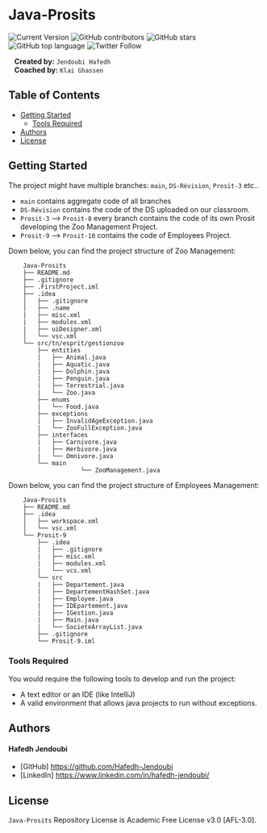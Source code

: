 # Java-Prosits
![Current Version](https://img.shields.io/badge/version-v0.9-blue)
![GitHub contributors](https://img.shields.io/github/contributors/madhur-taneja/README-Template)
![GitHub stars](https://img.shields.io/github/stars/Hafedh-Jendoubi/Java-Prosits)
![GitHub top language](https://img.shields.io/github/languages/top/Hafedh-Jendoubi/Java-Prosits)
![Twitter Follow](https://img.shields.io/twitter/follow/hafedhjendoubi3)

&nbsp;&nbsp;&nbsp;**Created by:** `Jendoubi Hafedh`<br>
&nbsp;&nbsp;&nbsp;**Coached by:** `Klai Ghassen`

## Table of Contents
- [Getting Started](#getting-started)
	- [Tools Required](#tools-required)
- [Authors](#authors)
- [License](#license)

## Getting Started

The project might have multiple branches: `main`, `DS-Révision`, `Prosit-3` etc..

* `main` contains aggregate code of all branches
* `DS-Révision` contains the code of the DS uploaded on our classroom.
* `Prosit-3` --> `Prosit-8` every branch contains the code of its own Prosit developing the Zoo Management Project.
* `Prosit-9` --> `Prosit-10` contains the code of Employees Project.

Down below, you can find the project structure of Zoo Management:

```
	Java-Prosits
	├── README.md
	├── .gitignore
	├── .FirstProject.iml
	├── .idea
	│   ├── .gitignore
	│   ├── .name
	|   ├── misc.xml
	|   ├── modules.xml
	|   ├── uiDesigner.xml
	│   └── vsc.xml
	└── src/tn/esprit/gestionzoo
		├── entities
		|   ├── Animal.java
		|   ├── Aquatic.java
		|   ├── Dolphin.java
		|   ├── Penguin.java
		|   ├── Terrestrial.java
		|   └── Zoo.java
		├── enums
		|   └── Food.java
		├── exceptions
		|   ├── InvalidAgeException.java
		|   └── ZooFullException.java
		├── interfaces
		|   ├── Carnivore.java
		|   ├── Herbivore.java
		|   └── Omnivore.java
		└── main
                    └── ZooManagement.java
```

Down below, you can find the project structure of Employees Management:

```
	Java-Prosits
	├── README.md
	├── .idea
	│   ├── workspace.xml
	│   └── vsc.xml
	└── Prosit-9
		├── .idea
		|   ├── .gitignore
		|   ├── misc.xml
		|   ├── modules.xml
		|   └── vcs.xml
		└── src
		|   ├── Departement.java
		|   ├── DepartementHashSet.java
		|   ├── Employee.java
		|   ├── IDEpartement.java
		|   ├── IGestion.java
		|   ├── Main.java
		|   └── SocieteArrayList.java
		├── .gitignore
		└── Prosit-9.iml
```

### Tools Required

You would require the following tools to develop and run the project:

* A text editor or an IDE (like IntelliJ)
* A valid environment that allows java projects to run without exceptions.

## Authors

#### Hafedh Jendoubi
* [GitHub] https://github.com/Hafedh-Jendoubi
* [LinkedIn] https://www.linkedin.com/in/hafedh-jendoubi/

## License

`Java-Prosits` Repository License is Academic Free License v3.0 [AFL-3.0].
